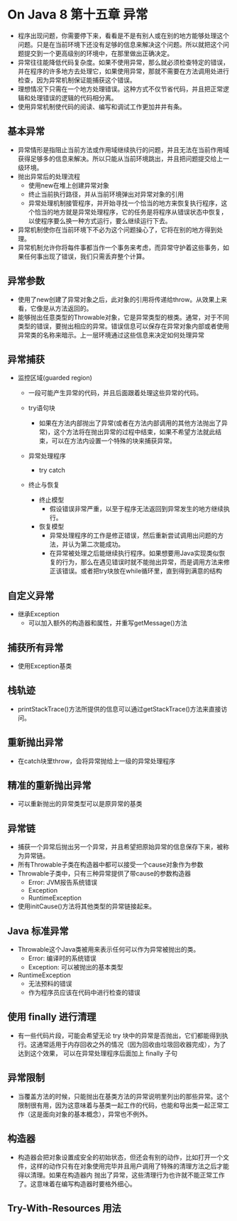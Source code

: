 # On Java 8 第十五章 异常
* 程序出现问题，你需要停下来，看看是不是有别人或在别的地方能够处理这个问题。只是在当前环境下还没有足够的信息来解决这个问题。所以就把这个问题提交到一个更高级别的环境中，在那里做出正确决定。
* 异常往往能降低代码复杂度。如果不使用异常，那么就必须检查特定的错误，并在程序的许多地方去处理它，如果使用异常，那就不需要在方法调用处进行检查，因为异常机制保证能捕获这个错误。
* 理想情况下只需在一个地方处理错误。这种方式不仅节省代码，并且把正常逻辑和处理错误的逻辑的代码相分离。
* 使用异常机制使代码的阅读、编写和调试工作更加井井有条。

## 基本异常
* 异常情形是指阻止当前方法或作用域继续执行的问题，并且无法在当前作用域获得足够多的信息来解决。所以只能从当前环境跳出，并且把问题提交给上一级环境。
* 抛出异常后的处理流程
  * 使用new在堆上创建异常对象
  * 终止当前执行路径，并从当前环境弹出对异常对象的引用
  * 异常处理机制接管程序，并开始寻找一个恰当的地方来恢复执行程序，这个恰当的地方就是异常处理程序，它的任务是将程序从错误状态中恢复，以使程序要么换一种方式运行，要么继续运行下去。
* 异常机制使你在当前环境下不必为这个问题操心了，它将在别的地方得到处理。
* 异常机制允许你将每件事都当作一个事务来考虑，而异常守护着这些事务，如果任何事出现了错误，我们只需丢弃整个计算。

## 异常参数
* 使用了new创建了异常对象之后，此对象的引用将传递给throw。从效果上来看，它像是从方法返回的。
* 能够抛出任意类型的Throwable对象，它是异常类型的根类。通常，对于不同类型的错误，要抛出相应的异常。错误信息可以保存在异常对象内部或者使用异常类的名称来暗示。上一层环境通过这些信息来决定如何处理异常

## 异常捕获
* 监控区域(guarded region)
  * 一段可能产生异常的代码，并且后面跟着处理这些异常的代码。
  * try语句块
    * 如果在方法内部抛出了异常(或者在方法内部调用的其他方法抛出了异常)，这个方法将在抛出异常的过程中结束，如果不希望方法就此结束，可以在方法内设置一个特殊的块来捕获异常。

  * 异常处理程序
    * try catch
  
  * 终止与恢复
    * 终止模型
      * 假设错误非常严重，以至于程序无法返回到异常发生的地方继续执行。
    * 恢复模型
      * 异常处理程序的工作是修正错误，然后重新尝试调用出问题的方法，并认为第二次能成功。
      * 在异常被处理之后能继续执行程序。如果想要用Java实现类似恢复的行为，那么在遇见错误时就不能抛出异常，而是调用方法来修正该错误。或者把try块放在while循环里，直到得到满意的结构

## 自定义异常
* 继承Exception
  * 可以加入额外的构造器和属性，并重写getMessage()方法

## 捕获所有异常
* 使用Exception基类

## 栈轨迹
* printStackTrace()方法所提供的信息可以通过getStackTrace()方法来直接访问。

## 重新抛出异常
* 在catch块里throw，会将异常抛给上一级的异常处理程序

## 精准的重新抛出异常
* 可以重新抛出的异常类型可以是原异常的基类

## 异常链
* 捕获一个异常后抛出另一个异常，并且希望把原始异常的信息保存下来，被称为异常链。
* 所有Throwable子类在构造器中都可以接受一个cause对象作为参数
* Throwable子类中，只有三种异常提供了带cause的参数构造器
  * Error: JVM报告系统错误
  * Exception
  * RuntimeException
* 使用initCause()方法将其他类型的异常链接起来。

## Java 标准异常
* Throwable这个Java类被用来表示任何可以作为异常被抛出的类。
  * Error: 编译时的系统错误
  * Exception: 可以被抛出的基本类型
* RuntimeException
  * 无法预料的错误
  * 作为程序员应该在代码中进行检查的错误

## 使用 finally 进行清理
* 有一些代码片段，可能会希望无论 try 块中的异常是否抛出，它们都能得到执行。这通常适用于内存回收之外的情况（因为回收由垃圾回收器完成），为了达到这个效果，
可以在异常处理程序后面加上 finally 子句

## 异常限制
* 当覆盖方法的时候，只能抛出在基类方法的异常说明里列出的那些异常。这个限制很有用，因为这意味着与基类一起工作的代码，也能和导出类一起正常工作（这是面向对象的基本概念），异常也不例外。

## 构造器
* 构造器会把对象设置成安全的初始状态，但还会有别的动作，比如打开一个文件，这样的动作只有在对象使用完毕并且用户调用了特殊的清理方法之后才能得以清理。如果在构造器内
抛出了异常，这些清理行为也许就不能正常工作了。这意味着在编写构造器时要格外细心。

## Try-With-Resources 用法
